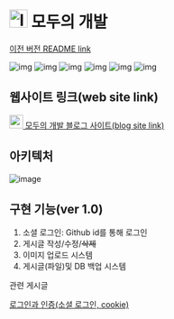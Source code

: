 <h1>
  <img src="https://blog-seolim.vercel.app/logo.png" alt="logo" width="32px" height="32px"/>
  모두의 개발
</h1>

[이전 버전 README link](https://github.com/Komponent1/blog/tree/master/client)

![img](https://img.shields.io/badge/react-61dafd?style=for-the-badge&logo=REACT&logoColor=white)
![img](https://img.shields.io/badge/Next.js-000000?style=for-the-badge&logo=Next.js&logoColor=white)
![img](https://img.shields.io/badge/Docker-2496ED?style=for-the-badge&logo=Docker&logoColor=white)
![img](https://img.shields.io/badge/Oracle-F80000?style=for-the-badge&logo=Oracle&logoColor=white)
![img](https://img.shields.io/badge/Express-000000?style=for-the-badge&logo=Express&logoColor=white)
![img](https://img.shields.io/badge/Nginx-009639?style=for-the-badge&logo=Express&logoColor=white)

## 웹사이트 링크(web site link)

<a href="https://blog-sage-pi.vercel.app">
  <img src="https://blog-seolim.vercel.app/logo.png" width="24px" height="24px" />
  모두의 개발 블로그 사이트(blog site link)
</a>

## 아키텍처

![image](https://user-images.githubusercontent.com/73334068/170615072-f0e3294b-16c5-45e8-adda-3c2d637484ff.png)

## 구현 기능(ver 1.0)

1. 소셜 로그인: Github id를 통해 로그인 
2. 게시글 작성/수정/~~삭제~~
3. 이미지 업로드 시스템
4. 게시글(파일)및 DB 백업 시스템

관련 게시글

[로그인과 인증(소셜 로그인, cookie)](https://blog-sage-pi.vercel.app/article/3)
